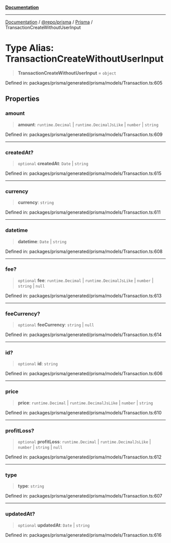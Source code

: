 [**Documentation**](../../../../../README.md)

***

[Documentation](../../../../../README.md) / [@repo/prisma](../../../README.md) / [Prisma](../README.md) / TransactionCreateWithoutUserInput

# Type Alias: TransactionCreateWithoutUserInput

> **TransactionCreateWithoutUserInput** = `object`

Defined in: packages/prisma/generated/prisma/models/Transaction.ts:605

## Properties

### amount

> **amount**: `runtime.Decimal` \| `runtime.DecimalJsLike` \| `number` \| `string`

Defined in: packages/prisma/generated/prisma/models/Transaction.ts:609

***

### createdAt?

> `optional` **createdAt**: `Date` \| `string`

Defined in: packages/prisma/generated/prisma/models/Transaction.ts:615

***

### currency

> **currency**: `string`

Defined in: packages/prisma/generated/prisma/models/Transaction.ts:611

***

### datetime

> **datetime**: `Date` \| `string`

Defined in: packages/prisma/generated/prisma/models/Transaction.ts:608

***

### fee?

> `optional` **fee**: `runtime.Decimal` \| `runtime.DecimalJsLike` \| `number` \| `string` \| `null`

Defined in: packages/prisma/generated/prisma/models/Transaction.ts:613

***

### feeCurrency?

> `optional` **feeCurrency**: `string` \| `null`

Defined in: packages/prisma/generated/prisma/models/Transaction.ts:614

***

### id?

> `optional` **id**: `string`

Defined in: packages/prisma/generated/prisma/models/Transaction.ts:606

***

### price

> **price**: `runtime.Decimal` \| `runtime.DecimalJsLike` \| `number` \| `string`

Defined in: packages/prisma/generated/prisma/models/Transaction.ts:610

***

### profitLoss?

> `optional` **profitLoss**: `runtime.Decimal` \| `runtime.DecimalJsLike` \| `number` \| `string` \| `null`

Defined in: packages/prisma/generated/prisma/models/Transaction.ts:612

***

### type

> **type**: `string`

Defined in: packages/prisma/generated/prisma/models/Transaction.ts:607

***

### updatedAt?

> `optional` **updatedAt**: `Date` \| `string`

Defined in: packages/prisma/generated/prisma/models/Transaction.ts:616
